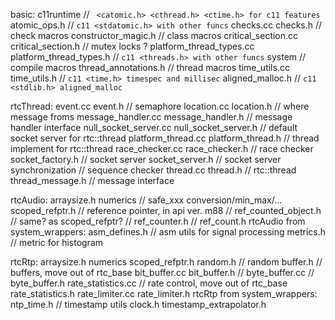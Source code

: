basic:
c11runtime // ` <catomic.h> <cthread.h> <ctime.h> for c11 features`
atomic_ops.h // `c11 <stdatomic.h> with other funcs`
checks.cc
checks.h // check macros
constructor_magic.h // class macros
critical_section.cc
critical_section.h // mutex locks ?
platform_thread_types.cc
platform_thread_types.h // `c11 <threads.h> with other funcs`
system // compile macros
thread_annotations.h // thread macros
time_utils.cc
time_utils.h // `c11 <time.h> timespec and millisec`
aligned_malloc.h // `c11 <stdlib.h> aligned_malloc`

rtcThread:
event.cc
event.h // semaphore
location.cc 
location.h // where message froms
message_handler.cc
message_handler.h // message handler interface
null_socket_server.cc
null_socket_server.h // default socket server for rtc::thread
platform_thread.cc
platform_thread.h // thread implement for rtc::thread
race_checker.cc
race_checker.h // race checker
socket_factory.h // socket server
socket_server.h // socket server
synchronization // sequence checker
thread.cc
thread.h // rtc::thread
thread_message.h // message interface

rtcAudio:
arraysize.h
numerics // safe_xxx conversion/min_max/...
scoped_refptr.h // reference pointer, in api ver. m88
// ref_counted_object.h // same? as scoped_refptr? 
// ref_counter.h
// ref_count.h
rtcAudio from system_wrappers:
asm_defines.h // asm utils for signal processing
metrics.h // metric for histogram

rtcRtp:
arraysize.h
numerics
scoped_refptr.h
random.h // random
buffer.h // buffers, move out of rtc_base 
bit_buffer.cc
bit_buffer.h
// byte_buffer.cc
// byte_buffer.h
rate_statistics.cc // rate control, move out of rtc_base
rate_statistics.h
rate_limiter.cc
rate_limiter.h
rtcRtp from system_wrappers:
ntp_time.h // timestamp utils
clock.h
timestamp_extrapolator.h
